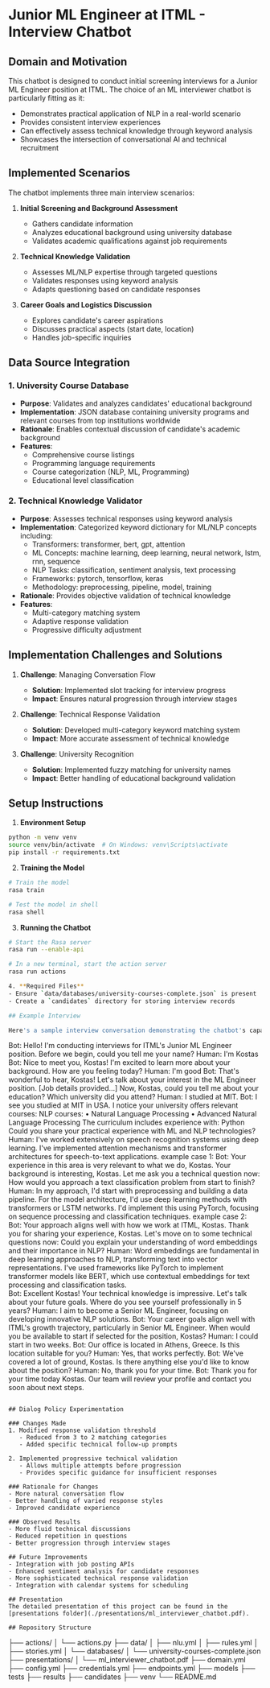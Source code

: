 # Junior ML Engineer at ITML - Interview Chatbot

## Domain and Motivation
This chatbot is designed to conduct initial screening interviews for a Junior ML Engineer position at ITML. The choice of an ML interviewer chatbot is particularly fitting as it:
- Demonstrates practical application of NLP in a real-world scenario
- Provides consistent interview experiences
- Can effectively assess technical knowledge through keyword analysis
- Showcases the intersection of conversational AI and technical recruitment

## Implemented Scenarios
The chatbot implements three main interview scenarios:

1. **Initial Screening and Background Assessment**
   - Gathers candidate information
   - Analyzes educational background using university database
   - Validates academic qualifications against job requirements

2. **Technical Knowledge Validation**
   - Assesses ML/NLP expertise through targeted questions
   - Validates responses using keyword analysis
   - Adapts questioning based on candidate responses

3. **Career Goals and Logistics Discussion**
   - Explores candidate's career aspirations
   - Discusses practical aspects (start date, location)
   - Handles job-specific inquiries

## Data Source Integration

### 1. University Course Database
- **Purpose**: Validates and analyzes candidates' educational background
- **Implementation**: JSON database containing university programs and relevant courses from top institutions worldwide
- **Rationale**: Enables contextual discussion of candidate's academic background
- **Features**: 
  - Comprehensive course listings
  - Programming language requirements
  - Course categorization (NLP, ML, Programming)
  - Educational level classification

### 2. Technical Knowledge Validator
- **Purpose**: Assesses technical responses using keyword analysis
- **Implementation**: Categorized keyword dictionary for ML/NLP concepts including:
  - Transformers: transformer, bert, gpt, attention
  - ML Concepts: machine learning, deep learning, neural network, lstm, rnn, sequence
  - NLP Tasks: classification, sentiment analysis, text processing
  - Frameworks: pytorch, tensorflow, keras
  - Methodology: preprocessing, pipeline, model, training
- **Rationale**: Provides objective validation of technical knowledge
- **Features**:
  - Multi-category matching system
  - Adaptive response validation
  - Progressive difficulty adjustment

## Implementation Challenges and Solutions

1. **Challenge**: Managing Conversation Flow
   - **Solution**: Implemented slot tracking for interview progress
   - **Impact**: Ensures natural progression through interview stages

2. **Challenge**: Technical Response Validation
   - **Solution**: Developed multi-category keyword matching system
   - **Impact**: More accurate assessment of technical knowledge

3. **Challenge**: University Recognition
   - **Solution**: Implemented fuzzy matching for university names
   - **Impact**: Better handling of educational background validation

## Setup Instructions

1. **Environment Setup**
```bash
python -m venv venv
source venv/bin/activate  # On Windows: venv\Scripts\activate
pip install -r requirements.txt
```

2. **Training the Model**
```bash
# Train the model
rasa train

# Test the model in shell
rasa shell
```

3. **Running the Chatbot**
```bash
# Start the Rasa server
rasa run --enable-api

# In a new terminal, start the action server
rasa run actions

4. **Required Files**
- Ensure `data/databases/university-courses-complete.json` is present
- Create a `candidates` directory for storing interview records

## Example Interview

Here's a sample interview conversation demonstrating the chatbot's capabilities:

```
Bot: Hello! I'm conducting interviews for ITML's Junior ML Engineer position. Before we begin, could you tell me your name?
Human: I'm Kostas
Bot: Nice to meet you, Kostas! I'm excited to learn more about your background. How are you feeling today?
Human: I'm good
Bot: That's wonderful to hear, Kostas! Let's talk about your interest in the ML Engineer position.
[Job details provided...]
Now, Kostas, could you tell me about your education? Which university did you attend?
Human: I studied at MIT.
Bot: I see you studied at MIT in USA. 
I notice your university offers relevant courses:
NLP courses:
• Natural Language Processing
• Advanced Natural Language Processing
The curriculum includes experience with: Python
Could you share your practical experience with ML and NLP technologies?
Human: I've worked extensively on speech recognition systems using deep learning. I've implemented attention mechanisms and transformer architectures for speech-to-text applications.
example case 1:
Bot: Your experience in this area is very relevant to what we do, Kostas.
Your background is interesting, Kostas. Let me ask you a technical question now:
How would you approach a text classification problem from start to finish?
Human: In my approach, I'd start with preprocessing and building a data pipeline. For the model architecture, I'd use deep learning methods with transformers or LSTM networks. I'd implement this using PyTorch, focusing on sequence processing and classification techniques.
example case 2:
Bot: Your approach aligns well with how we work at ITML, Kostas.
Thank you for sharing your experience, Kostas. Let's move on to some technical questions now:
Could you explain your understanding of word embeddings and their importance in NLP?
Human: Word embeddings are fundamental in deep learning approaches to NLP, transforming text into vector representations. I've used frameworks like PyTorch to implement transformer models like BERT, which use contextual embeddings for text processing and classification tasks.    
Bot: Excellent Kostas! Your technical knowledge is impressive. Let's talk about your future goals. Where do you see yourself professionally in 5 years?
Human: I aim to become a Senior ML Engineer, focusing on developing innovative NLP solutions.
Bot: Your career goals align well with ITML's growth trajectory, particularly in Senior ML Engineer. When would you be available to start if selected for the position, Kostas?
Human: I could start in two weeks.
Bot: Our office is located in Athens, Greece. Is this location suitable for you?
Human: Yes, that works perfectly.
Bot: We've covered a lot of ground, Kostas. Is there anything else you'd like to know about the position?
Human: No, thank you for your time.
Bot: Thank you for your time today Kostas. Our team will review your profile and contact you soon about next steps.
```

## Dialog Policy Experimentation

### Changes Made
1. Modified response validation threshold
   - Reduced from 3 to 2 matching categories
   - Added specific technical follow-up prompts

2. Implemented progressive technical validation
   - Allows multiple attempts before progression
   - Provides specific guidance for insufficient responses

### Rationale for Changes
- More natural conversation flow
- Better handling of varied response styles
- Improved candidate experience

### Observed Results
- More fluid technical discussions
- Reduced repetition in questions
- Better progression through interview stages

## Future Improvements
- Integration with job posting APIs
- Enhanced sentiment analysis for candidate responses
- More sophisticated technical response validation
- Integration with calendar systems for scheduling

## Presentation
The detailed presentation of this project can be found in the [presentations folder](./presentations/ml_interviewer_chatbot.pdf).

## Repository Structure
```
├── actions/
│   └── actions.py
├── data/
│   ├── nlu.yml
│   ├── rules.yml
│   ├── stories.yml
│   └── databases/
│       └── university-courses-complete.json
├── presentations/
│   └── ml_interviewer_chatbot.pdf
├── domain.yml
├── config.yml
├── credentials.yml
├── endpoints.yml
├── models
├── tests
├── results
├── candidates
├── venv
└── README.md
```
